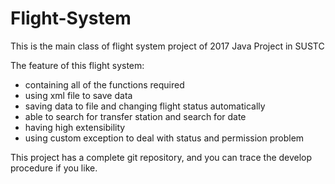 # Flight-System

This is the main class of flight system project of 2017 Java Project in SUSTC
<p>The feature of this flight system:
<ul>
		<li>containing all of the functions required</li>
		<li>using xml file to save data</li>
		<li>saving data to file and changing flight status automatically</li>
		<li>able to search for transfer station and search for date</li>
		<li>having high extensibility</li>
		<li>using custom exception to deal with status and permission problem</li>
</ul>

<p>This project has a complete git repository, and you can trace the develop procedure if you like.